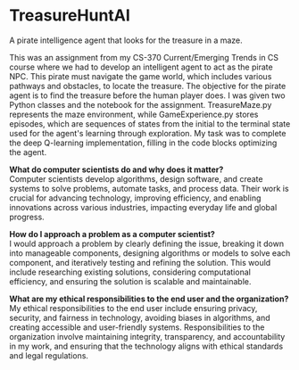 # TreasureHuntAI
A pirate intelligence agent that looks for the treasure in a maze.

This was an assignment from my CS-370 Current/Emerging Trends in CS course where we had to develop an intelligent agent to act as the pirate NPC. This pirate must navigate the game world, which includes various pathways and obstacles, to locate the treasure. The objective for the pirate agent is to find the treasure before the human player does. I was given two Python classes and the notebook for the assignment. TreasureMaze.py represents the maze environment, while GameExperience.py stores episodes, which are sequences of states from the initial to the terminal state used for the agent's learning through exploration. My task was to complete the deep Q-learning implementation, filling in the code blocks optimizing the agent.

<b>What do computer scientists do and why does it matter?</b></br>
Computer scientists develop algorithms, design software, and create systems to solve problems, automate tasks, and process data. Their work is crucial for advancing technology, improving efficiency, and enabling innovations across various industries, impacting everyday life and global progress.

<b>How do I approach a problem as a computer scientist?</b></br>
I would approach a problem by clearly defining the issue, breaking it down into manageable components, designing algorithms or models to solve each component, and iteratively testing and refining the solution. This would include researching existing solutions, considering computational efficiency, and ensuring the solution is scalable and maintainable.

<b>What are my ethical responsibilities to the end user and the organization?</b></br>
My ethical responsibilities to the end user include ensuring privacy, security, and fairness in technology, avoiding biases in algorithms, and creating accessible and user-friendly systems. Responsibilities to the organization involve maintaining integrity, transparency, and accountability in my work, and ensuring that the technology aligns with ethical standards and legal regulations.
